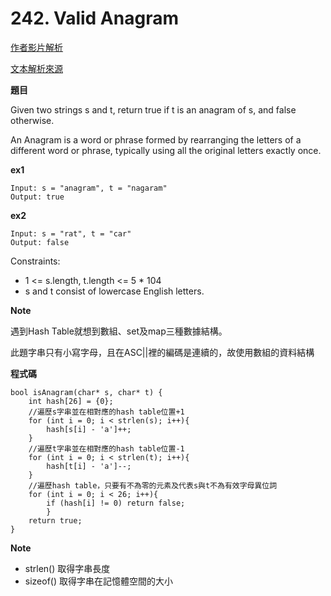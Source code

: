 # 242. Valid Anagram

[作者影片解析](https://www.bilibili.com/video/BV1YG411p7BA/?spm_id_from=333.788&vd_source=e5c4608edb1022c777c24216627ab94c)

[文本解析來源](https://github.com/youngyangyang04/leetcode-master/blob/master/problems/0242.%E6%9C%89%E6%95%88%E7%9A%84%E5%AD%97%E6%AF%8D%E5%BC%82%E4%BD%8D%E8%AF%8D.md)


**題目**

Given two strings s and t, return true if t is an anagram of s, and false otherwise.

An Anagram is a word or phrase formed by rearranging the letters of a different word or phrase, typically using all the original letters exactly once.

**ex1**

    Input: s = "anagram", t = "nagaram"
    Output: true

**ex2**

    Input: s = "rat", t = "car"
    Output: false


Constraints:
- 1 <= s.length, t.length <= 5 * 104
- s and t consist of lowercase English letters.

**Note**

遇到Hash Table就想到數組、set及map三種數據結構。

此題字串只有小寫字母，且在ASC||裡的編碼是連續的，故使用數組的資料結構

**程式碼**

    bool isAnagram(char* s, char* t) {
        int hash[26] = {0};
        //遍歷s字串並在相對應的hash table位置+1
        for (int i = 0; i < strlen(s); i++){
            hash[s[i] - 'a']++;
        }
        //遍歷t字串並在相對應的hash table位置-1
        for (int i = 0; i < strlen(t); i++){
            hash[t[i] - 'a']--;
        }
        //遍歷hash table，只要有不為零的元素及代表s與t不為有效字母異位詞
        for (int i = 0; i < 26; i++){
            if (hash[i] != 0) return false;
            }
        return true;
    }

**Note**
- strlen() 取得字串長度
- sizeof() 取得字串在記憶體空間的大小